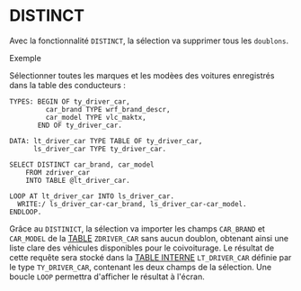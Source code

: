# DISTINCT

Avec la fonctionnalité `DISTINCT`, la sélection va supprimer tous les `doublons`.

Exemple

Sélectionner toutes les marques et les modèes des voitures enregistrés dans la table des conducteurs :

```abap
TYPES: BEGIN OF ty_driver_car,
         car_brand TYPE wrf_brand_descr,
         car_model TYPE vlc_maktx,
       END OF ty_driver_car.

DATA: lt_driver_car TYPE TABLE OF ty_driver_car,
      ls_driver_car TYPE ty_driver_car.

SELECT DISTINCT car_brand, car_model
    FROM zdriver_car
    INTO TABLE @lt_driver_car.

LOOP AT lt_driver_car INTO ls_driver_car.
  WRITE:/ ls_driver_car-car_brand, ls_driver_car-car_model.
ENDLOOP.
```

Grâce au `DISTINICT`, la sélection va importer les champs `CAR_BRAND` et `CAR_MODEL` de la [TABLE](../../10_DB_TABLES/02_TABLES.md) `ZDRIVER_CAR` sans aucun doublon, obtenant ainsi une liste clare des véhicules disponibles pour le coivoiturage. Le résultat de cette requête sera stocké dans la [TABLE INTERNE](../../07_TABLE_INTERNE/01_TABLES_INTERNES.md) `LT_DRIVER_CAR` définie par le type `TY_DRIVER_CAR`, contenant les deux champs de la sélection. Une boucle `LOOP` permettra d'afficher le résultat à l'écran.
